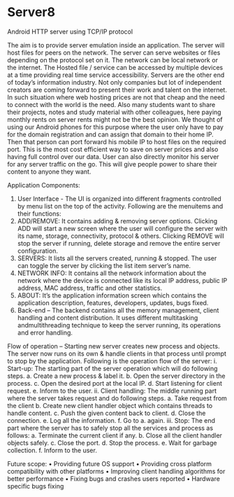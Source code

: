 # Server8
Android HTTP server using TCP/IP protocol

The aim is to provide server emulation inside an application. The server will host files for peers on the network. The server can serve 
websites or files depending on the protocol set on it. The network can be local network or the internet. The Hosted file / service can be 
accessed by multiple devices at a time providing real time service accessibility. 
	Servers are the other end of today’s information industry. Not only companies but lot of independent creators are coming forward to 
present their work and talent on the internet. In such situation where web hosting prices are not that cheap and the need to connect with 
the world is the need. Also many students want to share their projects, notes and study material with other colleagues, here paying monthly 
rents on server rents might not be the best opinion. 
	We thought of using our Android phones for this purpose where the user only have to pay for the domain registration and can assign 
that domain to their home IP. Then that person can port forward his mobile IP to host files on the required port. This is the most cost 
efficient way to save on server prices and also having full control over our data. User can also directly monitor his server for any server 
traffic on the go. This will give people power to share their content to anyone they want. 

Application Components: 
1. 	User Interface - The UI is organized into different fragments controlled by menu list on the top of the activity. Following are the
menuitems and their functions: 
2. 	ADD/REMOVE: It contains adding & removing server options. Clicking ADD will start a new screen where the user will configure the
server with its name, storage, connectivity, protocol & others. Clicking REMOVE will stop the server if running, delete storage and remove 
the entire server configuration. 
3. 	SERVERS: It lists all the servers created, running & stopped. The user can toggle the server by clicking the list item server’s
name. 
4.	NETWORK INFO: It contains all the network information about the network where the device is connected like its local IP address,
public IP address, MAC address, traffic and other statistics.
5.	ABOUT: It’s the application information screen which contains the application description, features, developers, updates, bugs
fixed. 
6. 	Back-end – The backend contains all the memory management, client handling and content distribution. It uses different multitasking
andmultithreading technique to keep the server running, its operations and error handling. 

Flow of operation – Starting new server creates new process and objects. The server now runs on its own & handle clients in that process 
until prompt to stop by the application. Following is the operation flow of the server: 
i.	Start-up: The starting part of the server operation which will do following steps.
a.	Create a new process & label it. 
b.	Open the server directory in the process. 
c.	Open the desired port at the local IP. 
d.	Start listening for client request. 
e.	Inform to the user.
ii.	Client handling: The middle running part where the server takes request and do following steps. 
a.	Take request from the client 
b.	Create new client handler object which contains threads to handle content. 
c.	Push the given content back to client.
d.	Close the connection.
e.	Log all the information.
f.	Go to a. again.
iii.	Stop: The end part where the server has to safely stop all the services and process as follows: 
a.	Terminate the current client if any. 
b.	Close all the client handler objects safely.
c.	Close the port.
d.	Stop the process. 
e.	Wait for garbage collection. 
f.	Inform to the user. 

Future scope:
•	Providing future OS support 
•	Providing cross platform compatibility with other platforms 
•	Improving client handling algorithms for better performance
•	Fixing bugs and crashes users reported 
•	Hardware specific bugs fixing 

